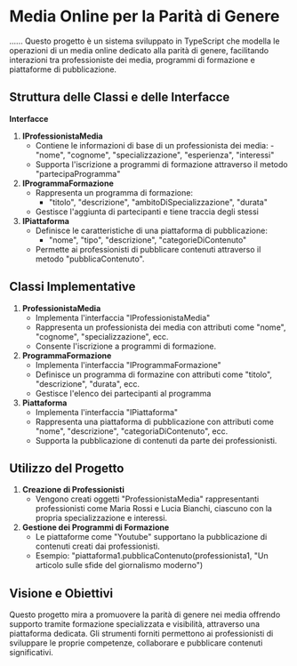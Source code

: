 # Media Online per la Parità di Genere
......
Questo progetto è un sistema sviluppato in TypeScript che modella le operazioni di un media online dedicato alla parità di genere, facilitando interazioni tra professioniste dei media, programmi di formazione e piattaforme di pubblicazione. 

## Struttura delle Classi e delle Interfacce
**Interfacce**
1. **IProfessionistaMedia**
    - Contiene le informazioni di base di un professionista dei media:
        -"nome", "cognome", "specializzazione", "esperienza", "interessi"
    - Supporta l'iscrizione a programmi di formazione attraverso il metodo "partecipaProgramma"
2. **IProgrammaFormazione**
    - Rappresenta un programma di formazione:
        - "titolo", "descrizione", "ambitoDiSpecializzazione", "durata"
    - Gestisce l'aggiunta di partecipanti e tiene traccia degli stessi
3. **IPiattaforma**
    - Definisce le caratteristiche di una piattaforma di pubblicazione:
        - "nome", "tipo", "descrizione", "categorieDiContenuto"
    - Permette ai professionisti di pubblicare contenuti attraverso il metodo "pubblicaContenuto". 

## Classi Implementative
1. **ProfessionistaMedia**
    - Implementa l'interfaccia "IProfessionistaMedia"
    - Rappresenta un professionista dei media con attributi come "nome", "cognome", "specializzazione", ecc.
    - Consente l'iscrizione a programmi di formazione. 
2. **ProgrammaFormazione**
    - Implementa l'interfaccia "IProgrammaFormazione"
    - Definisce un programma di formazine con attributi come "titolo", "descrizione", "durata", ecc.
    - Gestisce l'elenco dei partecipanti al programma
3. **Piattaforma**
    - Implementa l'interfaccia "IPiattaforma"
    - Rappresenta una piattaforma di pubblicazione con attributi come "nome", "descrizione", "categoriaDiContenuto", ecc.
    - Supporta la pubblicazione di contenuti da parte dei professionisti. 

## Utilizzo del Progetto
1. **Creazione di Professionisti**
    - Vengono creati oggetti "ProfessionistaMedia" rappresentanti professionisti come Maria Rossi e Lucia Bianchi, ciascuno con la propria specializzazione e interessi. 
2. **Gestione dei Programmi di Formazione**
    - Le piattaforme come "Youtube" supportano la pubblicazione di contenuti creati dai professionisti. 
    - Esempio: "piattaforma1.pubblicaContenuto(professionista1, "Un articolo sulle sfide del giornalismo moderno")

## Visione e Obiettivi
Questo progetto mira a promuovere la parità di genere nei media offrendo supporto tramite formazione specializzata e visibilità, attraverso una piattaforma dedicata. Gli strumenti forniti permettono ai professionisti di sviluppare le proprie competenze, collaborare e pubblicare contenuti significativi. 

